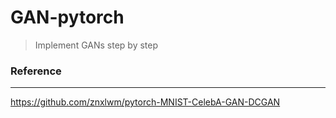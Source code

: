# GAN-pytorch
> Implement GANs step by step



### Reference

---

https://github.com/znxlwm/pytorch-MNIST-CelebA-GAN-DCGAN



